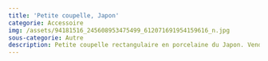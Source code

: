 ```yaml
---
title: 'Petite coupelle, Japon'
categorie: Accessoire
img: /assets/94181516_245608953475499_612071691954159616_n.jpg
sous-categorie: Autre
description: Petite coupelle rectangulaire en porcelaine du Japon. Vendue à l'unité.
---
```


